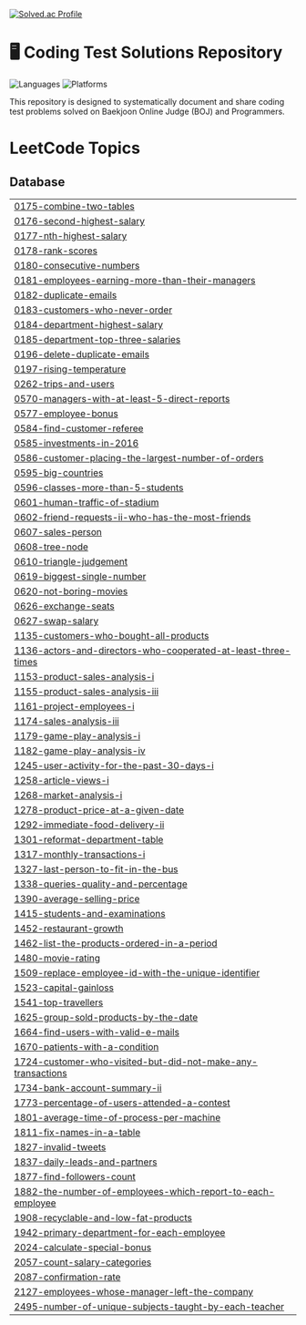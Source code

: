 [![Solved.ac Profile](http://mazassumnida.wtf/api/v2/generate_badge?boj=rlwns0904)](https://solved.ac/rlwns0904/)

# 🖥 Coding Test Solutions Repository

![Languages](https://img.shields.io/badge/Language-Python-brightgreen)
![Platforms](https://img.shields.io/badge/Platforms-BOJ%20%7C%20Programmers-blue)

This repository is designed to systematically document and share coding test problems solved on Baekjoon Online Judge (BOJ) and Programmers.

<!---LeetCode Topics Start-->
# LeetCode Topics
## Database
|  |
| ------- |
| [0175-combine-two-tables](https://github.com/pocketopii/Pocketopi/tree/master/0175-combine-two-tables) |
| [0176-second-highest-salary](https://github.com/pocketopii/Pocketopi/tree/master/0176-second-highest-salary) |
| [0177-nth-highest-salary](https://github.com/pocketopii/Pocketopi/tree/master/0177-nth-highest-salary) |
| [0178-rank-scores](https://github.com/pocketopii/Pocketopi/tree/master/0178-rank-scores) |
| [0180-consecutive-numbers](https://github.com/pocketopii/Pocketopi/tree/master/0180-consecutive-numbers) |
| [0181-employees-earning-more-than-their-managers](https://github.com/pocketopii/Pocketopi/tree/master/0181-employees-earning-more-than-their-managers) |
| [0182-duplicate-emails](https://github.com/pocketopii/Pocketopi/tree/master/0182-duplicate-emails) |
| [0183-customers-who-never-order](https://github.com/pocketopii/Pocketopi/tree/master/0183-customers-who-never-order) |
| [0184-department-highest-salary](https://github.com/pocketopii/Pocketopi/tree/master/0184-department-highest-salary) |
| [0185-department-top-three-salaries](https://github.com/pocketopii/Pocketopi/tree/master/0185-department-top-three-salaries) |
| [0196-delete-duplicate-emails](https://github.com/pocketopii/Pocketopi/tree/master/0196-delete-duplicate-emails) |
| [0197-rising-temperature](https://github.com/pocketopii/Pocketopi/tree/master/0197-rising-temperature) |
| [0262-trips-and-users](https://github.com/pocketopii/Pocketopi/tree/master/0262-trips-and-users) |
| [0570-managers-with-at-least-5-direct-reports](https://github.com/pocketopii/Pocketopi/tree/master/0570-managers-with-at-least-5-direct-reports) |
| [0577-employee-bonus](https://github.com/pocketopii/Pocketopi/tree/master/0577-employee-bonus) |
| [0584-find-customer-referee](https://github.com/pocketopii/Pocketopi/tree/master/0584-find-customer-referee) |
| [0585-investments-in-2016](https://github.com/pocketopii/Pocketopi/tree/master/0585-investments-in-2016) |
| [0586-customer-placing-the-largest-number-of-orders](https://github.com/pocketopii/Pocketopi/tree/master/0586-customer-placing-the-largest-number-of-orders) |
| [0595-big-countries](https://github.com/pocketopii/Pocketopi/tree/master/0595-big-countries) |
| [0596-classes-more-than-5-students](https://github.com/pocketopii/Pocketopi/tree/master/0596-classes-more-than-5-students) |
| [0601-human-traffic-of-stadium](https://github.com/pocketopii/Pocketopi/tree/master/0601-human-traffic-of-stadium) |
| [0602-friend-requests-ii-who-has-the-most-friends](https://github.com/pocketopii/Pocketopi/tree/master/0602-friend-requests-ii-who-has-the-most-friends) |
| [0607-sales-person](https://github.com/pocketopii/Pocketopi/tree/master/0607-sales-person) |
| [0608-tree-node](https://github.com/pocketopii/Pocketopi/tree/master/0608-tree-node) |
| [0610-triangle-judgement](https://github.com/pocketopii/Pocketopi/tree/master/0610-triangle-judgement) |
| [0619-biggest-single-number](https://github.com/pocketopii/Pocketopi/tree/master/0619-biggest-single-number) |
| [0620-not-boring-movies](https://github.com/pocketopii/Pocketopi/tree/master/0620-not-boring-movies) |
| [0626-exchange-seats](https://github.com/pocketopii/Pocketopi/tree/master/0626-exchange-seats) |
| [0627-swap-salary](https://github.com/pocketopii/Pocketopi/tree/master/0627-swap-salary) |
| [1135-customers-who-bought-all-products](https://github.com/pocketopii/Pocketopi/tree/master/1135-customers-who-bought-all-products) |
| [1136-actors-and-directors-who-cooperated-at-least-three-times](https://github.com/pocketopii/Pocketopi/tree/master/1136-actors-and-directors-who-cooperated-at-least-three-times) |
| [1153-product-sales-analysis-i](https://github.com/pocketopii/Pocketopi/tree/master/1153-product-sales-analysis-i) |
| [1155-product-sales-analysis-iii](https://github.com/pocketopii/Pocketopi/tree/master/1155-product-sales-analysis-iii) |
| [1161-project-employees-i](https://github.com/pocketopii/Pocketopi/tree/master/1161-project-employees-i) |
| [1174-sales-analysis-iii](https://github.com/pocketopii/Pocketopi/tree/master/1174-sales-analysis-iii) |
| [1179-game-play-analysis-i](https://github.com/pocketopii/Pocketopi/tree/master/1179-game-play-analysis-i) |
| [1182-game-play-analysis-iv](https://github.com/pocketopii/Pocketopi/tree/master/1182-game-play-analysis-iv) |
| [1245-user-activity-for-the-past-30-days-i](https://github.com/pocketopii/Pocketopi/tree/master/1245-user-activity-for-the-past-30-days-i) |
| [1258-article-views-i](https://github.com/pocketopii/Pocketopi/tree/master/1258-article-views-i) |
| [1268-market-analysis-i](https://github.com/pocketopii/Pocketopi/tree/master/1268-market-analysis-i) |
| [1278-product-price-at-a-given-date](https://github.com/pocketopii/Pocketopi/tree/master/1278-product-price-at-a-given-date) |
| [1292-immediate-food-delivery-ii](https://github.com/pocketopii/Pocketopi/tree/master/1292-immediate-food-delivery-ii) |
| [1301-reformat-department-table](https://github.com/pocketopii/Pocketopi/tree/master/1301-reformat-department-table) |
| [1317-monthly-transactions-i](https://github.com/pocketopii/Pocketopi/tree/master/1317-monthly-transactions-i) |
| [1327-last-person-to-fit-in-the-bus](https://github.com/pocketopii/Pocketopi/tree/master/1327-last-person-to-fit-in-the-bus) |
| [1338-queries-quality-and-percentage](https://github.com/pocketopii/Pocketopi/tree/master/1338-queries-quality-and-percentage) |
| [1390-average-selling-price](https://github.com/pocketopii/Pocketopi/tree/master/1390-average-selling-price) |
| [1415-students-and-examinations](https://github.com/pocketopii/Pocketopi/tree/master/1415-students-and-examinations) |
| [1452-restaurant-growth](https://github.com/pocketopii/Pocketopi/tree/master/1452-restaurant-growth) |
| [1462-list-the-products-ordered-in-a-period](https://github.com/pocketopii/Pocketopi/tree/master/1462-list-the-products-ordered-in-a-period) |
| [1480-movie-rating](https://github.com/pocketopii/Pocketopi/tree/master/1480-movie-rating) |
| [1509-replace-employee-id-with-the-unique-identifier](https://github.com/pocketopii/Pocketopi/tree/master/1509-replace-employee-id-with-the-unique-identifier) |
| [1523-capital-gainloss](https://github.com/pocketopii/Pocketopi/tree/master/1523-capital-gainloss) |
| [1541-top-travellers](https://github.com/pocketopii/Pocketopi/tree/master/1541-top-travellers) |
| [1625-group-sold-products-by-the-date](https://github.com/pocketopii/Pocketopi/tree/master/1625-group-sold-products-by-the-date) |
| [1664-find-users-with-valid-e-mails](https://github.com/pocketopii/Pocketopi/tree/master/1664-find-users-with-valid-e-mails) |
| [1670-patients-with-a-condition](https://github.com/pocketopii/Pocketopi/tree/master/1670-patients-with-a-condition) |
| [1724-customer-who-visited-but-did-not-make-any-transactions](https://github.com/pocketopii/Pocketopi/tree/master/1724-customer-who-visited-but-did-not-make-any-transactions) |
| [1734-bank-account-summary-ii](https://github.com/pocketopii/Pocketopi/tree/master/1734-bank-account-summary-ii) |
| [1773-percentage-of-users-attended-a-contest](https://github.com/pocketopii/Pocketopi/tree/master/1773-percentage-of-users-attended-a-contest) |
| [1801-average-time-of-process-per-machine](https://github.com/pocketopii/Pocketopi/tree/master/1801-average-time-of-process-per-machine) |
| [1811-fix-names-in-a-table](https://github.com/pocketopii/Pocketopi/tree/master/1811-fix-names-in-a-table) |
| [1827-invalid-tweets](https://github.com/pocketopii/Pocketopi/tree/master/1827-invalid-tweets) |
| [1837-daily-leads-and-partners](https://github.com/pocketopii/Pocketopi/tree/master/1837-daily-leads-and-partners) |
| [1877-find-followers-count](https://github.com/pocketopii/Pocketopi/tree/master/1877-find-followers-count) |
| [1882-the-number-of-employees-which-report-to-each-employee](https://github.com/pocketopii/Pocketopi/tree/master/1882-the-number-of-employees-which-report-to-each-employee) |
| [1908-recyclable-and-low-fat-products](https://github.com/pocketopii/Pocketopi/tree/master/1908-recyclable-and-low-fat-products) |
| [1942-primary-department-for-each-employee](https://github.com/pocketopii/Pocketopi/tree/master/1942-primary-department-for-each-employee) |
| [2024-calculate-special-bonus](https://github.com/pocketopii/Pocketopi/tree/master/2024-calculate-special-bonus) |
| [2057-count-salary-categories](https://github.com/pocketopii/Pocketopi/tree/master/2057-count-salary-categories) |
| [2087-confirmation-rate](https://github.com/pocketopii/Pocketopi/tree/master/2087-confirmation-rate) |
| [2127-employees-whose-manager-left-the-company](https://github.com/pocketopii/Pocketopi/tree/master/2127-employees-whose-manager-left-the-company) |
| [2495-number-of-unique-subjects-taught-by-each-teacher](https://github.com/pocketopii/Pocketopi/tree/master/2495-number-of-unique-subjects-taught-by-each-teacher) |
<!---LeetCode Topics End-->